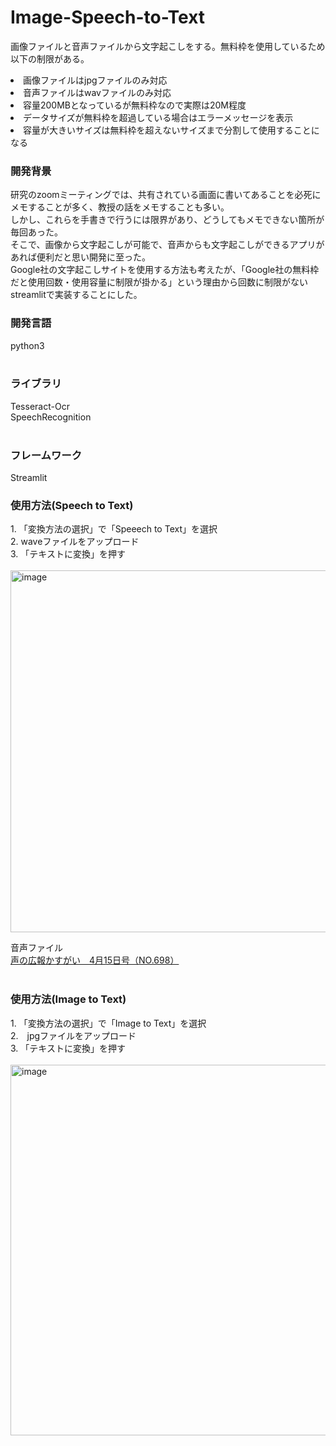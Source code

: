 # Image-Speech-to-Text
画像ファイルと音声ファイルから文字起こしをする。無料枠を使用しているため以下の制限がある。<br>
<li>画像ファイルはjpgファイルのみ対応</li>
<li>音声ファイルはwavファイルのみ対応</li>
<li>容量200MBとなっているが無料枠なので実際は20M程度</li>
<li>データサイズが無料枠を超過している場合はエラーメッセージを表示</li>
<li>容量が大きいサイズは無料枠を超えないサイズまで分割して使用することになる</li>

<h3>開発背景</h3>
研究のzoomミーティングでは、共有されている画面に書いてあることを必死にメモすることが多く、教授の話をメモすることも多い。<br>
しかし、これらを手書きで行うには限界があり、どうしてもメモできない箇所が毎回あった。<br>
そこで、画像から文字起こしが可能で、音声からも文字起こしができるアプリがあれば便利だと思い開発に至った。<br>
Google社の文字起こしサイトを使用する方法も考えたが、「Google社の無料枠だと使用回数・使用容量に制限が掛かる」という理由から回数に制限がないstreamlitで実装することにした。<br>

<h3>開発言語</h3>
python3<br><br>

<h3>ライブラリ</h3>
Tesseract-Ocr<br>
SpeechRecognition<br><br>

<h3>フレームワーク</h3>
Streamlit

<h3>使用方法(Speech to Text)</h3>
1. 「変換方法の選択」で「Speeech to Text」を選択<br>
2.  waveファイルをアップロード<br>
3.  「テキストに変換」を押す<br><br>
<img width="579" alt="image" src="https://user-images.githubusercontent.com/116938721/220658035-16125175-2fdf-44ef-b7f2-f1d5ea2cb0de.png">

音声ファイル<br>
<a href="https://www.city.kasugai.lg.jp/shisei/gyousei/koho/koe/1016637.html">声の広報かすがい　4月15日号（NO.698）</a>
<br><br>

<h3>使用方法(Image to Text)</h3>
1. 「変換方法の選択」で「Image to Text」を選択<br>
2.　jpgファイルをアップロード<br>
3. 「テキストに変換」を押す<br><br>

<img width="593" alt="image" src="https://user-images.githubusercontent.com/116938721/220660467-7af39c89-cc8f-430d-8638-b2fc9c52e822.png">
